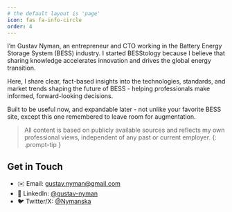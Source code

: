 ```yaml
---
# the default layout is 'page'
icon: fas fa-info-circle
order: 4
---
```



I’m Gustav Nyman, an entrepreneur and CTO working in the Battery Energy Storage System (BESS) industry. I started BESStology because I believe that sharing knowledge accelerates innovation and drives the global energy transition.

Here, I share clear, fact-based insights into the technologies, standards, and market trends shaping the future of BESS - helping professionals make informed, forward-looking decisions.

Built to be useful now, and expandable later - not unlike your favorite BESS site, except this one remembered to leave room for augmentation.

> All content is based on publicly available sources and reflects my own professional views, independent of any past or current employer.
{: .prompt-tip }

## Get in Touch
- ✉️ Email: [gustav.nyman@gmail.com](mailto:gustav.nyman@gmail.com)
- 🔗 LinkedIn: [@gustav-nyman](https://www.linkedin.com/in/gustav-nyman/)
- 🐦 Twitter/X: [@Nymanska](https://x.com/nymanska)
